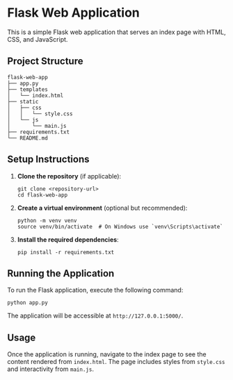 # Flask Web Application

This is a simple Flask web application that serves an index page with HTML, CSS, and JavaScript.

## Project Structure

```
flask-web-app
├── app.py
├── templates
│   └── index.html
├── static
│   ├── css
│   │   └── style.css
│   └── js
│       └── main.js
├── requirements.txt
└── README.md
```

## Setup Instructions

1. **Clone the repository** (if applicable):
   ```
   git clone <repository-url>
   cd flask-web-app
   ```

2. **Create a virtual environment** (optional but recommended):
   ```
   python -m venv venv
   source venv/bin/activate  # On Windows use `venv\Scripts\activate`
   ```

3. **Install the required dependencies**:
   ```
   pip install -r requirements.txt
   ```

## Running the Application

To run the Flask application, execute the following command:
```
python app.py
```

The application will be accessible at `http://127.0.0.1:5000/`.

## Usage

Once the application is running, navigate to the index page to see the content rendered from `index.html`. The page includes styles from `style.css` and interactivity from `main.js`.